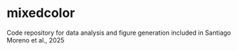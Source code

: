 # mixedcolor
Code repository for data analysis and figure generation included in Santiago Moreno et al., 2025
